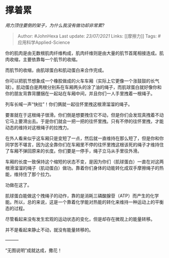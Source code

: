# 撑着累
*用力顶住要倒的架子，为什么我没有做功却非常累?*

> Author: #JohnHexa
Last update: *23/07/2021* 
Links: [[摩擦力]]
Tags: #应用科学Applied-Science

 
你的肌肉是由无数根肌肉纤维构成，肌肉纤维则是由大量的肌节首尾相接连成。肌肉收缩，主要依靠每一个肌节的收缩。

而肌节的收缩，由肌球蛋白和肌动蛋白来合作完成。

你可以把肌节想象成一个橡胶做成的火车车厢（实际上它更像一个涨鼓鼓的长气球）。肌动蛋白是两根分别系在车厢两头的涂了油的绳子，而肌球蛋白就好像你和你的朋友背靠背腰捆在一起站在车厢中间，并且你们一人手里拽着一根绳子。

列车长喊一声“快拉”！你们俩就一起往怀里拽这根滑溜溜的绳子。

要害就在于这根绳子很滑。你们倒是想要拽住它不动，但是你们会发现真拽着不动它马上要滑出去。于是你们就会一把一把的往怀里拽。只有不停的往怀里拽，才能动态的维持对这根绳子的拉拽力。

在外人看来似乎这车厢只是变短了一点，然后就一直维持在那么短了，但是你和你同学苦不堪言，因为这全靠你们在车厢里不停的往怀里拽这根该死的绳子才维持住了车厢不弹回原来的长度。你们要是一停手，绳子立马从手里往外滑。

车厢的长度一致保持这个缩短的状态不变，是因为你们（肌球蛋白）一直在对这两根滑溜溜的绳子（肌动蛋白）做功。靠着你们身体的动能转化成双手摩擦绳子的热能，维持住了那个拉力。

功做在这了。

肌球蛋白能做这个拽绳子的动作，靠的是消耗三磷酸腺苷（ATP）而产生的化学能。所以，总的来说，这是一个靠着化学能对热能的转化来维持一种运动上的平衡态的过程。

尽管看起来没有发生宏观的运动状态的变化，但是却存在微观上的能量转移。

并不是看起来静止不动，就没有能量转移的。

———

“无图说明”成就达成，撒花！



